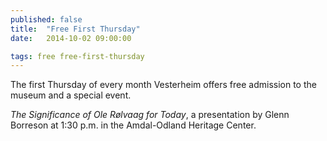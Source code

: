 ```yaml
---
published: false
title:  "Free First Thursday"
date:   2014-10-02 09:00:00

tags: free free-first-thursday
---
```

The first Thursday of every month Vesterheim offers free admission to the museum and a special event.

_The Significance of Ole Rølvaag for Today_, a presentation by Glenn Borreson at 1:30 p.m. in the Amdal-Odland Heritage Center.
